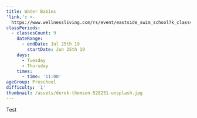 ```yaml
---
title: Water Babies
'link,': >-
  https://www.wellnessliving.com/rs/event/eastside_swim_school?k_class=138836&k_class_tab=16933
classPeriods:
  - classesCount: 9
    dateRange:
      - endDate: Jul 25th 19
        startDate: Jun 25th 19
    days:
      - Tuesday
      - Thursday
    times:
      - time: '11:00'
ageGroup: Preschool
difficulty: '1'
thumbnail: /assets/derek-thomson-528251-unsplash.jpg
---
```

Test
